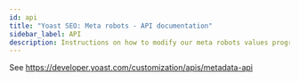 ```yaml
---
id: api
title: "Yoast SEO: Meta robots - API documentation"
sidebar_label: API
description: Instructions on how to modify our meta robots values programmatically.
---
```


See https://developer.yoast.com/customization/apis/metadata-api
